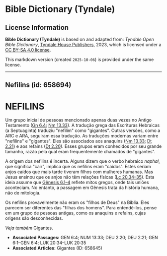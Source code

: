 # Bible Dictionary (Tyndale)

## License Information

**Bible Dictionary (Tyndale)** is based on and adapted from: _Tyndale Open Bible Dictionary_, [Tyndale House Publishers](https://tyndaleopenresources.com/), 2023, which is licensed under a [CC BY-SA 4.0 license](https://creativecommons.org/licenses/by-sa/4.0/legalcode.en).

This markdown version (created `2025-10-06`) is provided under the same license.



--------------------------------

## Nefilins (id: 658694)

NEFILINS
========

Um grupo inicial de pessoas mencionado apenas duas vezes no Antigo Testamento ([Gn 6\.4](https://ref.ly/Gen6:4); [Nm 13\.33](https://ref.ly/Num13:33)). A tradução grega das Escrituras Hebraicas (a Septuaginta) traduziu "nefilim" como "gigantes". Outras versões, como a ARC e ARA, seguiram essa tradução. As traduções modernas variam entre "nefilins" e "gigantes". Eles são associados aos anaquins ([Nm 13\.33](https://ref.ly/Num13:33); [Dt 2\.21](https://ref.ly/Deut2:21)) e aos refains ([Dt 2\.20](https://ref.ly/Deut2:20)). Esses grupos eram conhecidos por seu grande tamanho, razão pela qual eram frequentemente chamados de "gigantes".

A origem dos nefilins é incerta. Alguns dizem que o verbo hebraico *naphal*, que significa "cair", implica que os nefilins eram "caídos". Estes seriam anjos caídos que mais tarde tiveram filhos com mulheres humanas. Mas Jesus ensinou que os anjos não têm relações físicas ([Lc 20\.34–35](https://ref.ly/Luke20:34-Luke20:35)). Esta ideia assume que [Gênesis 6\.1–4](https://ref.ly/Gen6:1-Gen6:4) reflete mitos gregos, onde tais uniões aconteciam. No entanto, a passagem em Gênesis trata da história humana, não de mitologia.

Os nefilins provavelmente não eram os "filhos de Deus" na Bíblia. Eles parecem ser diferentes das "filhas dos homens". Para entendê\-los, pense em um grupo de pessoas antigas, como os anaquins e refains, cujas origens são desconhecidas.

*Veja também* Gigantes.

* **Associated Passages:** GEN 6:4; NUM 13:33; DEU 2:20; DEU 2:21; GEN 6:1–GEN 6:4; LUK 20:34–LUK 20:35
* **Associated Articles:** Gigantes (ID: 658645)

